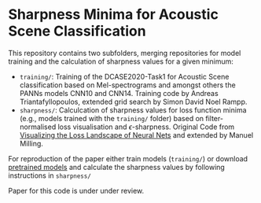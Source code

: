 # Sharpness Minima for Acoustic Scene Classification

This repository contains two subfolders, merging repositories for model training and the calculation of sharpness values for a given minimum:
- `training/`: Training of the DCASE2020-Task1 for Acoustic Scene classification based on Mel-spectrograms and amongst others the PANNs models CNN10 and CNN14. Training code by Andreas Triantafyllopoulos, extended grid search by Simon David Noel Rampp.  
- `sharpness/`: Calculcation of sharpness values for loss function minima (e.g., models trained with the `training/` folder) based on filter-normalised loss visualisation and $\epsilon$-sharpness. Original Code from [Visualizing the Loss Landscape of Neural Nets](https://github.com/tomgoldstein/loss-landscape) and extended by Manuel Milling.

For reproduction of the paper either train models (`training/`) or download [pretrained models]() and calculate the sharpness values by following instructions in `sharpness/` 

Paper for this code is under under review. 
